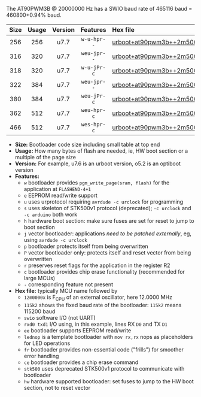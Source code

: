 The AT90PWM3B @ 20000000 Hz has a SWIO baud rate of 465116 baud = 460800+0.94% baud.

|Size|Usage|Version|Features|Hex file|
|:-:|:-:|:-:|:-:|:--|
|256|256|u7.7|`w-u-hpr--`|[urboot+at90pwm3b++2m5000x+++57k6_swio_rxd4_txd3_lednop_hw.hex](https://raw.githubusercontent.com/stefanrueger/urboot.hex/main/mcus/at90pwm3b/external_oscillator/fcpu++2m5000_Hz/br+++57k6_bps/urboot+at90pwm3b++2m5000x+++57k6_swio_rxd4_txd3_lednop_hw.hex)|
|316|320|u7.7|`weu-jpr--`|[urboot+at90pwm3b++2m5000x+++57k6_swio_rxd4_txd3_ee.hex](https://raw.githubusercontent.com/stefanrueger/urboot.hex/main/mcus/at90pwm3b/external_oscillator/fcpu++2m5000_Hz/br+++57k6_bps/urboot+at90pwm3b++2m5000x+++57k6_swio_rxd4_txd3_ee.hex)|
|318|320|u7.7|`w-u-jPr-c`|[urboot+at90pwm3b++2m5000x+++57k6_swio_rxd4_txd3_lednop_fr_ce.hex](https://raw.githubusercontent.com/stefanrueger/urboot.hex/main/mcus/at90pwm3b/external_oscillator/fcpu++2m5000_Hz/br+++57k6_bps/urboot+at90pwm3b++2m5000x+++57k6_swio_rxd4_txd3_lednop_fr_ce.hex)|
|322|384|u7.7|`weu-jpr--`|[urboot+at90pwm3b++2m5000x+++57k6_swio_rxd4_txd3_ee_lednop.hex](https://raw.githubusercontent.com/stefanrueger/urboot.hex/main/mcus/at90pwm3b/external_oscillator/fcpu++2m5000_Hz/br+++57k6_bps/urboot+at90pwm3b++2m5000x+++57k6_swio_rxd4_txd3_ee_lednop.hex)|
|380|384|u7.7|`weu-jPr-c`|[urboot+at90pwm3b++2m5000x+++57k6_swio_rxd4_txd3_ee_lednop_fr_ce.hex](https://raw.githubusercontent.com/stefanrueger/urboot.hex/main/mcus/at90pwm3b/external_oscillator/fcpu++2m5000_Hz/br+++57k6_bps/urboot+at90pwm3b++2m5000x+++57k6_swio_rxd4_txd3_ee_lednop_fr_ce.hex)|
|362|512|u7.7|`weu-hpr-c`|[urboot+at90pwm3b++2m5000x+++57k6_swio_rxd4_txd3_ee_lednop_fr_ce_hw.hex](https://raw.githubusercontent.com/stefanrueger/urboot.hex/main/mcus/at90pwm3b/external_oscillator/fcpu++2m5000_Hz/br+++57k6_bps/urboot+at90pwm3b++2m5000x+++57k6_swio_rxd4_txd3_ee_lednop_fr_ce_hw.hex)|
|466|512|u7.7|`wes-hpr-c`|[urboot+at90pwm3b++2m5000x+++57k6_swio_rxd4_txd3_ee_lednop_fr_ce_stk500_hw.hex](https://raw.githubusercontent.com/stefanrueger/urboot.hex/main/mcus/at90pwm3b/external_oscillator/fcpu++2m5000_Hz/br+++57k6_bps/urboot+at90pwm3b++2m5000x+++57k6_swio_rxd4_txd3_ee_lednop_fr_ce_stk500_hw.hex)|

- **Size:** Bootloader code size including small table at top end
- **Usage:** How many bytes of flash are needed, ie, HW boot section or a multiple of the page size
- **Version:** For example, u7.6 is an urboot version, o5.2 is an optiboot version
- **Features:**
  + `w` bootloader provides `pgm_write_page(sram, flash)` for the application at `FLASHEND-4+1`
  + `e` EEPROM read/write support
  + `u` uses urprotocol requiring `avrdude -c urclock` for programming
  + `s` uses skeleton of STK500v1 protocol (deprecated); `-c urclock` and `-c arduino` both work
  + `h` hardware boot section: make sure fuses are set for reset to jump to boot section
  + `j` vector bootloader: applications *need to be patched externally*, eg, using `avrdude -c urclock`
  + `p` bootloader protects itself from being overwritten
  + `P` vector bootloader only: protects itself and reset vector from being overwritten
  + `r` preserves reset flags for the application in the register R2
  + `c` bootloader provides chip erase functionality (recommended for large MCUs)
  + `-` corresponding feature not present
- **Hex file:** typically MCU name followed by
  + `12m0000x` is F<sub>CPU</sub> of an external oscillator, here 12.0000 MHz
  + `115k2` shows the fixed baud rate of the bootloader: `115k2` means 115200 baud
  + `swio` software I/O (not UART)
  + `rxd0 txd1` I/O using, in this example, lines RX `D0` and TX `D1`
  + `ee` bootloader supports EEPROM read/write
  + `lednop` is a template bootloader with `mov rx,rx` nops as placeholders for LED operations
  + `fr` bootloader provides non-essential code ("frills") for smoother error handling
  + `ce` bootloader provides a chip erase command
  + `stk500` uses deprecated STK500v1 protocol to communicate with bootloader
  + `hw` hardware supported bootloader: set fuses to jump to the HW boot section, not to reset vector
